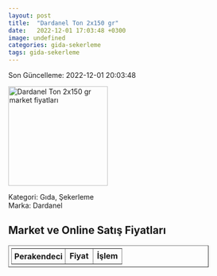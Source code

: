 ```yaml
---
layout: post
title:  "Dardanel Ton 2x150 gr"
date:   2022-12-01 17:03:48 +0300
image: undefined
categories: gida-sekerleme
tags: gida-sekerleme
---
```


Son Güncelleme: 2022-12-01 20:03:48

<img src="undefined" width="200" alt="Dardanel Ton 2x150 gr market fiyatları" />

Kategori: Gıda, Şekerleme
<br />
Marka: Dardanel

<h2>Market ve Online Satış Fiyatları</h2>

<table border="1" style="padding: 5px;width:80%;">
  <tr>
    <td style="padding: 5px;"><strong>Perakendeci</strong></td>
    <td><strong>Fiyat</strong></td>
    <td><strong>İşlem</strong></td>
  </tr>
  
</table>
